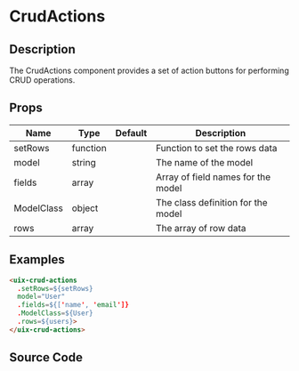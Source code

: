 # CrudActions

## Description
The CrudActions component provides a set of action buttons for performing CRUD operations.

## Props
| Name      | Type       | Default | Description                                      |
|-----------|------------|---------|--------------------------------------------------|
| setRows   | function   |         | Function to set the rows data                    |
| model     | string     |         | The name of the model                            |
| fields    | array      |         | Array of field names for the model               |
| ModelClass| object     |         | The class definition for the model               |
| rows      | array      |         | The array of row data                            |

## Examples
```html
<uix-crud-actions 
  .setRows=${setRows}
  model="User"
  .fields=${['name', 'email']}
  .ModelClass=${User}
  .rows=${users}>
</uix-crud-actions>
```

## Source Code